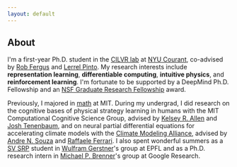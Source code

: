 ```yaml
---
layout: default
---
```

## About

I'm a first-year Ph.D. student in the [CILVR lab](https://wp.nyu.edu/cilvr/) at [NYU Courant](https://cims.nyu.edu/dynamic/), co-advised by [Rob Fergus](https://cs.nyu.edu/~fergus/pmwiki/pmwiki.php) and [Lerrel Pinto](https://www.lerrelpinto.com/). My research interests include <b>representation learning</b>, <b>differentiable computing</b>, <b>intuitive physics</b>, and <b>reinforcement learning</b>. I'm fortunate to be supported by a DeepMind Ph.D. Fellowship and an [NSF Graduate Research Fellowship](https://www.nsfgrfp.org/resources/about-grfp/) award.


Previously, I majored in [math](https://math.mit.edu/academics/undergrad/major/course18c.php) at MIT. During my undergrad, I did research on the cognitive bases of physical strategy learning in humans with the MIT Computational Cognitive Science Group, advised by <a href="https://web.mit.edu/krallen/www/">Kelsey R. Allen</a> and <a href="https://mitibmwatsonailab.mit.edu/people/joshua-tenenbaum/">Josh Tenenbaum</a>, and on neural partial differential equations for accelerating climate models with the  <a href="https://clima.caltech.edu/">Climate Modeling Alliance</a>, advised by <a href="https://sandreza.github.io/">Andre N. Souza</a> and <a href="http://ferrari.mit.edu/">Raffaele Ferrari</a>. I also spent wonderful summers as a [SV SRP](https://www.epfl.ch/schools/sv/education/summer-research-program/) student in [Wulfram Gerstner](https://lcnwww.epfl.ch/gerstner/)'s group at EPFL and as a Ph.D. research intern in [Michael P. Brenner](https://research.google/people/106803/)'s group at Google Research.
